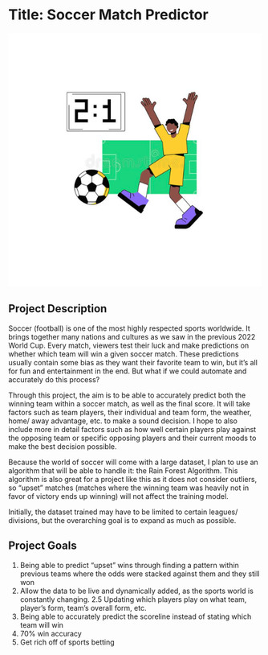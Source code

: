 # Title: Soccer Match Predictor

![](images/soccer-clipart.png)

## Project Description

Soccer (football) is one of the most highly respected sports worldwide. It brings together many nations and cultures as we saw in the previous 2022 World Cup. Every match, viewers test their luck and make predictions on whether which team will win a given soccer match. These predictions usually contain some bias as they want their favorite team to win, but it’s all for fun and entertainment in the end. But what if we could automate and accurately do this process?

Through this project, the aim is to be able to accurately predict both the winning team within a soccer match, as well as the final score. It will take factors such as team players, their individual and team form, the weather, home/ away advantage, etc. to make a sound decision. I hope to also include more in detail factors such as how well certain players play against the opposing team or specific opposing players and their current moods to make the best decision possible.

Because the world of soccer will come with a large dataset, I plan to use an algorithm that will be able to handle it: the Rain Forest Algorithm. This algorithm is also great for a project like this as it does not consider outliers, so “upset” matches (matches where the winning team was heavily not in favor of victory ends up winning) will not affect the training model.

Initially, the dataset trained may have to be limited to certain leagues/ divisions, but the overarching goal is to expand as much as possible.


## Project Goals
1. Being able to predict “upset” wins through finding a pattern within previous teams where the odds were stacked against them and they still won
2. Allow the data to be live and dynamically added, as the sports world is constantly changing.
2.5 Updating which players play on what team, player’s form, team’s overall form, etc.
3. Being able to accurately predict the scoreline instead of stating which team will win
4. 70% win accuracy
5. Get rich off of sports betting
